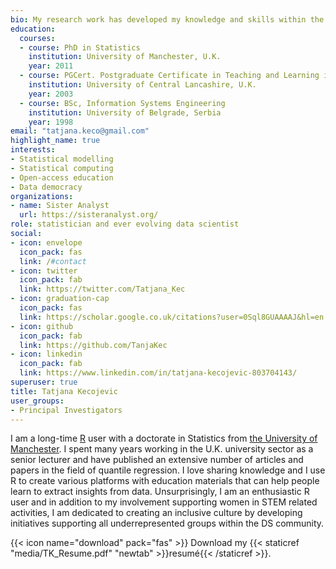 ```yaml
---
bio: My research work has developed my knowledge and skills within the area of applied statistical modelling. As such, the area of my research enhances the opportunities for cross discipline projects.
education:
  courses:
  - course: PhD in Statistics
    institution: University of Manchester, U.K.
    year: 2011
  - course: PGCert. Postgraduate Certificate in Teaching and Learning in Higher Education
    institution: University of Central Lancashire, U.K.
    year: 2003
  - course: BSc, Information Systems Engineering
    institution: University of Belgrade, Serbia
    year: 1998
email: "tatjana.keco@gmail.com"
highlight_name: true
interests:
- Statistical modelling
- Statistical computing
- Open-access education
- Data democracy
organizations:
- name: Sister Analyst
  url: https://sisteranalyst.org/
role: statistician and ever evolving data scientist
social:
- icon: envelope
  icon_pack: fas
  link: /#contact
- icon: twitter
  icon_pack: fab
  link: https://twitter.com/Tatjana_Kec
- icon: graduation-cap
  icon_pack: fas
  link: https://scholar.google.co.uk/citations?user=0Sql8GUAAAAJ&hl=en
- icon: github
  icon_pack: fab
  link: https://github.com/TanjaKec
- icon: linkedin
  icon_pack: fab
  link: https://www.linkedin.com/in/tatjana-kecojevic-803704143/
superuser: true
title: Tatjana Kecojevic
user_groups:
- Principal Investigators
---
```


I am a long-time [R](https://www.r-project.org) user with a doctorate in Statistics from [the University of Manchester](https://www.manchester.ac.uk). I spent many years working in the U.K. university sector as a senior lecturer and have published an extensive number of articles and papers in the field of quantile regression. I love sharing knowledge and I use R to create various platforms with education materials that can help people learn to extract insights from data. Unsurprisingly, I am an enthusiastic R user and in addition to my involvement supporting women in STEM related activities, I am dedicated to creating an inclusive culture by developing initiatives supporting all underrepresented groups within the DS community.

{{< icon name="download" pack="fas" >}} Download my {{< staticref "media/TK_Resume.pdf" "newtab" >}}resumé{{< /staticref >}}.
